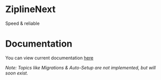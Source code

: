 # ZiplineNext
Speed & reliable

# Documentation
You can view current documentation [here](https://zipline.diced.wtf/)

*Note: Topics like Migrations & Auto-Setup are not implemented, but will soon exist.*
